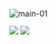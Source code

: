 ![main-01](https://user-images.githubusercontent.com/95726560/205064801-1148ccce-76df-491c-bbb3-af80b5dfeda0.jpg)

<img src="https://img.shields.io/badge/JavaScript-F7DF1E?style=flat-square&logo=JavaScript&logoColor=black"/>
<img src="https://img.shields.io/badge/Vue.js-4FC08D?style=flat-square&logo=Vue.js&logoColor=black"/>
